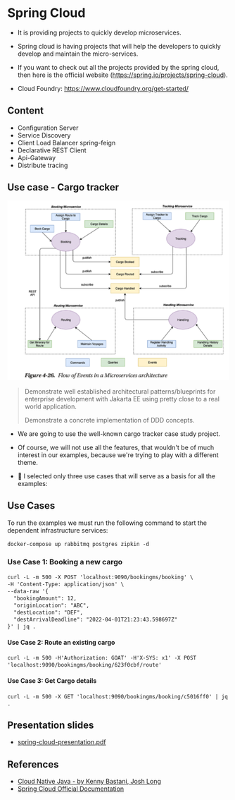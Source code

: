 # Spring Cloud

- It is providing projects to quickly develop microservices.
- Spring cloud is having projects that will help the developers to quickly develop and maintain the micro-services.

- If you want to check out all the projects provided by the spring cloud, then here is the official website (https://spring.io/projects/spring-cloud).

- Cloud Foundry:  https://www.cloudfoundry.org/get-started/


## Content

* Configuration Server
* Service Discovery
* Client Load Balancer spring-feign
* Declarative REST Client
* Api-Gateway
* Distribute tracing

## Use case - Cargo tracker

![cargo-tracker](documents/ms-architecture.png)

> Demonstrate well established architectural patterns/blueprints for enterprise development with Jakarta EE using pretty close to a real world application.
>
> Demonstrate a concrete implementation of DDD concepts.

- We are going to use the well-known cargo tracker case study project.
- Of course, we will not use all the features, that wouldn't be of much interest in our examples, because we're trying to play with a different theme.

- 🚀 I selected only three use cases that will serve as a basis for all the examples:

## Use Cases

To run the examples we must run the following command to start the dependent infrastructure services:

```shell
docker-compose up rabbitmq postgres zipkin -d
```

### Use Case 1: Booking a new cargo

```shell
curl -L -m 500 -X POST 'localhost:9090/bookingms/booking' \
-H 'Content-Type: application/json' \
--data-raw '{
  "bookingAmount": 12,
  "originLocation": "ABC",
  "destLocation": "DEF",
  "destArrivalDeadline": "2022-04-01T21:23:43.598697Z"
}' | jq .
```

#### Use Case 2: Route an existing cargo

```shell
curl -L -m 500 -H'Authorization: GOAT' -H'X-SYS: x1' -X POST 'localhost:9090/bookingms/booking/623f0cbf/route'
```

#### Use Case 3: Get Cargo details

```shell
curl -L -m 500 -X GET 'localhost:9090/bookingms/booking/c5016ff0' | jq .
```


## Presentation slides

- [spring-cloud-presentation.pdf](spring-cloud-presentation.pdf)

## References

- [Cloud Native Java - by Kenny Bastani, Josh Long](https://www.oreilly.com/library/view/cloud-native-java/9781449374631/)
- [Spring Cloud Official Documentation](https://spring.io/projects/spring-cloud)

